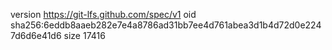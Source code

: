 version https://git-lfs.github.com/spec/v1
oid sha256:6eddb8aaeb282e7e4a8786ad31bb7ee4d761abea3d1b4d72d0e2247d6d6e41d6
size 17416
